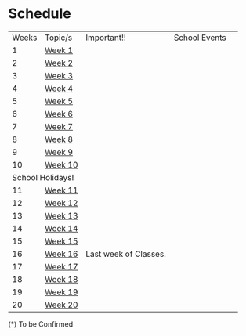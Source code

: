 # Schedule


[//]: # (Done in HTML to allow for a header column)
<table style="both">
    <tr>
        <td>Weeks</td>
        <td>Topic/s</td>
        <td>Important!!</td>
        <td>School Events</td>
    </tr>
    <tr>
        <td>1</td>
        <td><a href="WebDevS2-Week-1.md">Week 1</a></td>
        <td></td>
        <td><include from="sharedCalendar-2024S2.topic" element-id="week1"/></td>
    </tr>
    <tr>
        <td>2</td>
        <td><a href="WebDevS2-Week-2.md">Week 2</a></td>
        <td></td>
        <td><include from="sharedCalendar-2024S2.topic" element-id="week2"/></td>
    </tr>
    <tr>
        <td>3</td>
            <td><a href="WebDevS2-Week-3.md">Week 3</a></td>
        <td></td>
        <td><include from="sharedCalendar-2024S2.topic" element-id="week3"/></td>
    </tr>
    <tr>
        <td>4</td>
            <td><a href="WebDevS2-Week-4.md">Week 4</a></td>
        <td></td>
        <td><include from="sharedCalendar-2024S2.topic" element-id="week4"/></td>
    </tr>
    <tr>
        <td>5</td>
            <td><a href="WebDevS2-Week-5.md">Week 5</a></td>
        <td></td>
        <td><include from="sharedCalendar-2024S2.topic" element-id="week5"/></td>
    </tr>
    <tr>
        <td>6</td>
            <td><a href="WebDevS2-Week-6.md">Week 6</a></td>
        <td></td>
        <td><include from="sharedCalendar-2024S2.topic" element-id="week6"/></td>
    </tr>
    <tr>
        <td>7</td>
            <td><a href="WebDevS2-Week-7.md">Week 7</a></td>
        <td></td>
        <td><include from="sharedCalendar-2024S2.topic" element-id="week7"/></td>
    </tr>
    <tr>
        <td>8</td>
            <td><a href="WebDevS2-Week-8.md">Week 8</a></td>
        <td></td>
        <td><include from="sharedCalendar-2024S2.topic" element-id="week8"/></td>
    </tr>
    <tr>
        <td>9</td>
            <td><a href="WebDevS2-Week-9.md">Week 9</a></td>
        <td></td>
        <td><include from="sharedCalendar-2024S2.topic" element-id="week9"/></td>
    </tr>
    <tr>
        <td>10</td>
            <td><a href="WebDevS2-Week-10.md">Week 10</a></td>
        <td></td>
        <td><include from="sharedCalendar-2024S2.topic" element-id="week10"/></td>
    </tr>
    <tr>
        <td colspan="4">School Holidays!</td>
    </tr>
    <tr>
        <td>11</td>
            <td><a href="WebDevS2-Week-11.md">Week 11</a></td>
        <td></td>
        <td><include from="sharedCalendar-2024S2.topic" element-id="week11"/></td>
    </tr>
    <tr>
        <td>12</td>
           <td><a href="WebDevS2-Week-12.md">Week 12</a></td>
        <td></td>
        <td><include from="sharedCalendar-2024S2.topic" element-id="week12"/></td>
    </tr>
    <tr>
        <td>13</td>
            <td><a href="WebDevS2-Week-13.md">Week 13</a></td>
        <td></td>
        <td><include from="sharedCalendar-2024S2.topic" element-id="week13"/></td>
    </tr>
    <tr>
        <td>14</td>
            <td><a href="WebDevS2-Week-14.md">Week 14</a></td>
        <td></td>
        <td><include from="sharedCalendar-2024S2.topic" element-id="week14"/></td>
    </tr>
    <tr>
        <td>15</td>
           <td><a href="WebDevS2-Week-15.md">Week 15</a></td>
        <td></td>
        <td><include from="sharedCalendar-2024S2.topic" element-id="week15"/></td>
    </tr>
    <tr>
        <td>16</td>
            <td><a href="WebDevS2-Week-16.md">Week 16</a></td>
        <td>Last week of Classes.</td>
        <td><include from="sharedCalendar-2024S2.topic" element-id="week16"/></td>
    </tr>
    <tr>
        <td>17</td>
            <td><a href="WebDevS2-Week-17.md">Week 17</a></td>
        <td></td>
        <td><include from="sharedCalendar-2024S2.topic" element-id="week17"/></td>
    </tr>
    <tr>
        <td>18</td>
            <td><a href="WebDevS2-Week-18.md">Week 18</a></td>
        <td></td>
        <td><include from="sharedCalendar-2024S2.topic" element-id="week18"/></td>
    </tr>
    <tr>
        <td>19</td>
            <td><a href="WebDevS2-Week-19.md">Week 19</a></td>
        <td></td>
        <td><include from="sharedCalendar-2024S2.topic" element-id="week19"/></td>
        <td></td>
    </tr>
    <tr>
        <td>20</td>
            <td><a href="WebDevS2-Week-20.md">Week 20</a></td>
        <td></td>
        <td><include from="sharedCalendar-2024S2.topic" element-id="week20"/></td>
    </tr>
</table>

(*) To be Confirmed